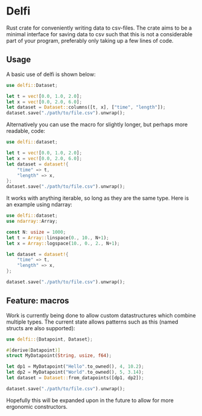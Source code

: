 # Delfi
Rust crate for conveniently writing data to csv-files. The crate aims to be a minimal interface for saving data to csv such that this is not a considerable part of your program, preferably only taking up a few lines of code.

## Usage
A basic use of delfi is shown below:

```rust
use delfi::Dataset;

let t = vec![0.0, 1.0, 2.0];
let x = vec![0.0, 2.0, 6.0];
let dataset = Dataset::columns([t, x], ["time", "length"]);
dataset.save("./path/to/file.csv").unwrap();
```

Alternatively you can use the macro for slightly longer, but perhaps more readable, code:

```rust
use delfi::dataset;

let t = vec![0.0, 1.0, 2.0];
let x = vec![0.0, 2.0, 6.0];
let dataset = dataset!{
    "time" => t,
    "length" => x,
};
dataset.save("./path/to/file.csv").unwrap();
```

It works with anything iterable, so long as they are the same type. Here is an example using ndarray:

```rust
use delfi::dataset;
use ndarray::Array;

const N: usize = 1000;
let t = Array::linspace(0., 10., N+1);
let x = Array::logspace(10., 0., 2., N+1);

let dataset = dataset!{
    "time" => t,
    "length" => x,
};

dataset.save("./path/to/file.csv").unwrap();
```

## Feature: macros
Work is currently being done to allow custom datastructures which combine multiple types. The current state allows patterns such as this (named structs are also supported):

```rust
use delfi::{Datapoint, Dataset};

#[derive(Datapoint)]
struct MyDatapoint(String, usize, f64);

let dp1 = MyDatapoint("Hello".to_owned(), 4, 10.2);
let dp2 = MyDatapoint("World".to_owned(), 5, 3.14);
let dataset = Dataset::from_datapoints([dp1, dp2]);

dataset.save("./path/to/file.csv").unwrap();
```

Hopefully this will be expanded upon in the future to allow for more ergonomic constructors.
